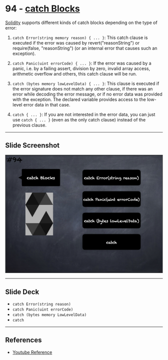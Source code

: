 # 94 - [catch Blocks](catch%20Blocks.md)
[Solidity](Solidity.md) supports different kinds of catch blocks depending on the type of error:

1. `catch Error(string memory reason) { ... }`: This catch clause is executed if the error was caused by revert("reasonString") or require(false, "reasonString") (or an internal error that causes such an exception).
    
2. `catch Panic(uint errorCode) { ... }`: If the error was caused by a panic, i.e. by a failing assert, division by zero, invalid array access, arithmetic overflow and others, this catch clause will be run.
    
3. `catch (bytes memory lowLevelData) { ... }`: This clause is executed if the error signature does not match any other clause, if there was an error while decoding the error message, or if no error data was provided with the exception. The declared variable provides access to the low-level error data in that case.
    
4. `catch { ... }`: If you are not interested in the error data, you can just use `catch { ... }` (even as the only catch clause) instead of the previous clause.

___
## Slide Screenshot
![094.png](../../images/2.%20Solidity%20101/094.png)
___
## Slide Deck
- `catch Error(string reason)`
- `catch Panic(uint errorCode)`
- `catch (bytes memory LowLevelData)`
- `catch`
___
## References
- [Youtube Reference](https://youtu.be/_oN7XuyhoZA?t=1092)


